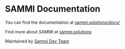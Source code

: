 # SAMMI Documentation 
You can find the documentation at [sammi.solutions/docs/](https://sammi.solutions/docs)

Find more about SAMMI at [sammi.solutions](https://sammi.solutions)

Maintained by [Sammi Dev Team](https://www.patreon.com/sammidevs?fan_landing=true)



 
